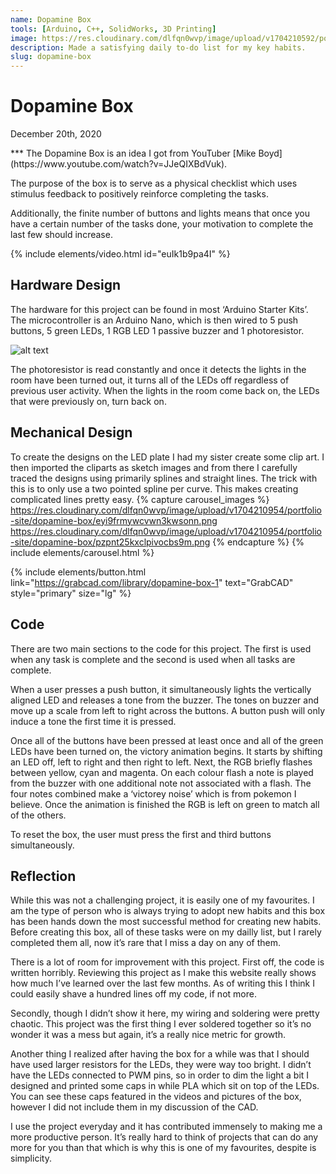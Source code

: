 ```yaml
---
name: Dopamine Box
tools: [Arduino, C++, SolidWorks, 3D Printing]
image: https://res.cloudinary.com/dlfqn0wvp/image/upload/v1704210592/portfolio-site/dopamine-box/yh5e4exbz4msunf995nl.png
description: Made a satisfying daily to-do list for my key habits.
slug: dopamine-box
---
```


# Dopamine Box
<p class="post-metadata text-muted">
  December 20th, 2020
</p>
***
The Dopamine Box is an idea I got from YouTuber [Mike Boyd](https://www.youtube.com/watch?v=JJeQIXBdVuk). 

The purpose of the box is to serve as a physical checklist which uses stimulus feedback to positively reinforce completing the tasks. 

Additionally, the finite number of buttons and lights means that once you have a certain number of the tasks done, your motivation to complete the last few should increase. 

{% include elements/video.html id="euIk1b9pa4I" %}

## Hardware Design
The hardware for this project can be found in most ‘Arduino Starter Kits’. The microcontroller is an Arduino Nano, which is then wired to 5 push buttons, 5 green LEDs, 1 RGB LED  1 passive buzzer and 1 photoresistor.

![alt text](https://res.cloudinary.com/dlfqn0wvp/image/upload/v1704210978/portfolio-site/dopamine-box/ue5j4u3wfoqyfxqnym8a.jpg "Kill switch hardware")

The photoresistor is read constantly and once it detects the lights in the room have been turned out, it turns all of the LEDs off regardless of previous user activity. When the lights in the room come back on, the LEDs that were previously on, turn back on.

## Mechanical Design
To create the designs on the LED plate I had my sister create some clip art. I then imported the cliparts as sketch images  and from there I carefully traced the designs using primarily splines and straight lines. The trick with this is to only use a two pointed spline per curve. This makes creating complicated lines pretty easy.
{% capture carousel_images %}
https://res.cloudinary.com/dlfqn0wvp/image/upload/v1704210954/portfolio-site/dopamine-box/eyi9frmywcvwn3kwsonn.png
https://res.cloudinary.com/dlfqn0wvp/image/upload/v1704210954/portfolio-site/dopamine-box/pzpnt25kxclpivocbs9m.png
{% endcapture %}
{% include elements/carousel.html %}

{% include elements/button.html link="https://grabcad.com/library/dopamine-box-1" text="GrabCAD" style="primary" size="lg" %}

## Code
There are two main sections to the code for this project. The first is used when any task is complete and the second is used when all tasks are complete.

When a user presses a push button, it simultaneously lights the vertically aligned LED and releases a tone from the buzzer. The tones on buzzer and move up a scale from left to right across the buttons. A button push will only induce a tone the first time it is pressed. 

Once all of the buttons have been pressed at least once and all of the green LEDs have been turned on, the victory animation begins. It starts by shifting an LED off, left to right and then right to left. Next, the RGB briefly flashes between yellow, cyan and magenta. On each colour flash a note is played from the buzzer with one additional note not associated with a flash. The four notes combined make a ‘victorey noise’ which is from pokemon I believe. Once the animation is finished the RGB is left on green to match all of the others.

To reset the box, the user must press the first and third buttons simultaneously.

## Reflection
While this was not a challenging project, it is easily one of my favourites. I am the type of person who is always trying to adopt new habits and this box has been hands down the most successful method for creating new habits. Before creating this box, all of these tasks were on my dailly list, but I rarely completed them all, now it’s rare that I miss a day on any of them. 

There is a lot of room for improvement with this project. First off, the code is written horribly. Reviewing this project as I make this website really shows how much I’ve learned over the last few months. As of writing this I think I could easily shave a hundred lines off my code, if not more.

Secondly, though I didn’t show it here,  my wiring and soldering were pretty chaotic. This project was the first thing I ever soldered together so it’s no wonder it was a mess but again, it’s a really nice metric for growth.

Another thing I realized after having the box for a while was that I should have used  larger resistors for the LEDs, they were way too bright. I didn’t have the LEDs connected to PWM pins, so in order to dim the light a bit I designed and printed some caps in while PLA which sit on top of the LEDs. You can see these caps featured in the videos and pictures of the box, however I did not include them in my discussion of the CAD. 

I use the project everyday and it has contributed immensely to making me a more productive person. It’s really hard to think of projects that can do any more for you than that which is why this is one of my favourites, despite is simplicity.

